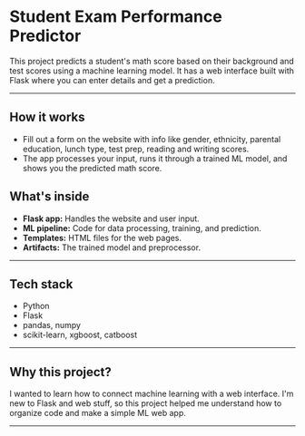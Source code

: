 # Student Exam Performance Predictor

This project predicts a student's math score based on their background and test scores using a machine learning model. It has a web interface built with Flask where you can enter details and get a prediction.

---

## How it works

- Fill out a form on the website with info like gender, ethnicity, parental education, lunch type, test prep, reading and writing scores.
- The app processes your input, runs it through a trained ML model, and shows you the predicted math score.


## What's inside

- **Flask app:** Handles the website and user input.
- **ML pipeline:** Code for data processing, training, and prediction.
- **Templates:** HTML files for the web pages.
- **Artifacts:** The trained model and preprocessor.

---

## Tech stack

- Python
- Flask
- pandas, numpy
- scikit-learn, xgboost, catboost

---

## Why this project?

I wanted to learn how to connect machine learning with a web interface. I'm new to Flask and web stuff, so this project helped me understand how to organize code and make a simple ML web app.

---

